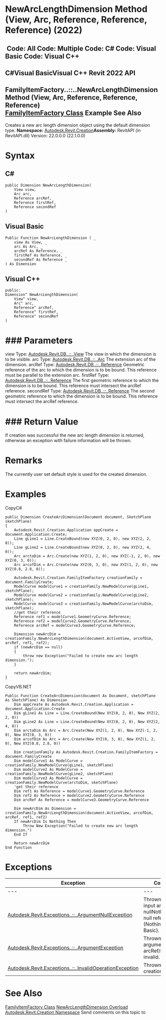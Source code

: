 # NewArcLengthDimension Method (View, Arc, Reference, Reference, Reference) (2022)

﻿
 Code: All Code: Multiple Code: C# Code: Visual Basic Code: Visual C++   
---  
C#Visual BasicVisual C++
Revit 2022 API  
---  
FamilyItemFactory..::..NewArcLengthDimension Method (View, Arc, Reference, Reference, Reference)  
[FamilyItemFactory Class](a7622967-1381-c17f-ed04-1ebe40da0440.md "FamilyItemFactory Class") Example See Also  
---  
Creates a new arc length dimension object using the default dimension type.
**Namespace:** [Autodesk.Revit.Creation](ded320da-058a-4edd-0418-0582389559a7.md "Autodesk.Revit.Creation Namespace")**Assembly:** RevitAPI (in RevitAPI.dll) Version: 22.0.0.0 (22.1.0.0)
# Syntax
C#  
---  
```text
public Dimension NewArcLengthDimension(
	View view,
	Arc arc,
	Reference arcRef,
	Reference firstRef,
	Reference secondRef
)
```
  
Visual Basic  
---  
```text
Public Function NewArcLengthDimension ( _
	view As View, _
	arc As Arc, _
	arcRef As Reference, _
	firstRef As Reference, _
	secondRef As Reference _
) As Dimension
```
  
Visual C++  
---  
```text
public:
Dimension^ NewArcLengthDimension(
	View^ view, 
	Arc^ arc, 
	Reference^ arcRef, 
	Reference^ firstRef, 
	Reference^ secondRef
)
```
  
# ### Parameters
view
    Type: [Autodesk.Revit.DB..::..View](fb92a4e7-f3a7-ef14-e631-342179b18de9.md "View Class") The view in which the dimension is to be visible. 
arc
    Type: [Autodesk.Revit.DB..::..Arc](1f5f541e-9335-aef3-0e75-59eed9ae2221.md "Arc Class") The extension arc of the dimension. 
arcRef
    Type: [Autodesk.Revit.DB..::..Reference](d28155ae-817b-1f31-9c3f-c9c6a28acc0d.md "Reference Class") Geometric reference of the arc to which the dimension is to be bound. This reference must be parallel to the extension arc.
firstRef
    Type: [Autodesk.Revit.DB..::..Reference](d28155ae-817b-1f31-9c3f-c9c6a28acc0d.md "Reference Class") The first geometric reference to which the dimension is to be bound. This reference must intersect the arcRef reference.
secondRef
    Type: [Autodesk.Revit.DB..::..Reference](d28155ae-817b-1f31-9c3f-c9c6a28acc0d.md "Reference Class") The second geometric reference to which the dimension is to be bound. This reference must intersect the arcRef reference.
# ### Return Value
If creation was successful the new arc length dimension is returned, otherwise an exception with failure information will be thrown.
# Remarks
The currently user set default style is used for the created dimension. 
# Examples
CopyC#
```text
public Dimension CreateArcDimension(Document document, SketchPlane sketchPlane)
{
    Autodesk.Revit.Creation.Application appCreate = document.Application.Create;
    Line gLine1 = Line.CreateBound(new XYZ(0, 2, 0), new XYZ(2, 2, 0));
    Line gLine2 = Line.CreateBound(new XYZ(0, 2, 0), new XYZ(2, 4, 0));
    Arc arctoDim = Arc.Create(new XYZ(1, 2, 0), new XYZ(-1, 2, 0), new XYZ(0, 3, 0));
    Arc arcofDim = Arc.Create(new XYZ(0, 3, 0), new XYZ(1, 2, 0), new XYZ(0.8, 2.8, 0));

    Autodesk.Revit.Creation.FamilyItemFactory creationFamily = document.FamilyCreate;
    ModelCurve modelCurve1 = creationFamily.NewModelCurve(gLine1, sketchPlane);
    ModelCurve modelCurve2 = creationFamily.NewModelCurve(gLine2, sketchPlane);
    ModelCurve modelCurve3 = creationFamily.NewModelCurve(arctoDim, sketchPlane);
    //get their reference
    Reference ref1 = modelCurve1.GeometryCurve.Reference;
    Reference ref2 = modelCurve2.GeometryCurve.Reference;
    Reference arcRef = modelCurve3.GeometryCurve.Reference;

    Dimension newArcDim = creationFamily.NewArcLengthDimension(document.ActiveView, arcofDim, arcRef, ref1, ref2);
    if (newArcDim == null)
    {
        throw new Exception("Failed to create new arc length dimension.");
    }

    return newArcDim;
}
```

CopyVB.NET
```text
Public Function CreateArcDimension(document As Document, sketchPlane As SketchPlane) As Dimension
    Dim appCreate As Autodesk.Revit.Creation.Application = document.Application.Create
    Dim gLine1 As Line = Line.CreateBound(New XYZ(0, 2, 0), New XYZ(2, 2, 0))
    Dim gLine2 As Line = Line.CreateBound(New XYZ(0, 2, 0), New XYZ(2, 4, 0))
    Dim arctoDim As Arc = Arc.Create(New XYZ(1, 2, 0), New XYZ(-1, 2, 0), New XYZ(0, 3, 0))
    Dim arcofDim As Arc = Arc.Create(New XYZ(0, 3, 0), New XYZ(1, 2, 0), New XYZ(0.8, 2.8, 0))

    Dim creationFamily As Autodesk.Revit.Creation.FamilyItemFactory = document.FamilyCreate
    Dim modelCurve1 As ModelCurve = creationFamily.NewModelCurve(gLine1, sketchPlane)
    Dim modelCurve2 As ModelCurve = creationFamily.NewModelCurve(gLine2, sketchPlane)
    Dim modelCurve3 As ModelCurve = creationFamily.NewModelCurve(arctoDim, sketchPlane)
    'get their reference
    Dim ref1 As Reference = modelCurve1.GeometryCurve.Reference
    Dim ref2 As Reference = modelCurve2.GeometryCurve.Reference
    Dim arcRef As Reference = modelCurve3.GeometryCurve.Reference

    Dim newArcDim As Dimension = creationFamily.NewArcLengthDimension(document.ActiveView, arcofDim, arcRef, ref1, ref2)
    If newArcDim Is Nothing Then
        Throw New Exception("Failed to create new arc length dimension.")
    End If

    Return newArcDim
End Function
```

# Exceptions
| Exception | Condition |
| --- | --- |
| --- | --- |
| [Autodesk.Revit.Exceptions..::..ArgumentNullException](631e1424-60f4-929b-4e52-dda9dcd26316.md "ArgumentNullException Class") | Thrown when any input argument is nullNothingnullptra null reference (Nothing in Visual Basic). |
| [Autodesk.Revit.Exceptions..::..ArgumentException](2e6e4206-97a8-dd4b-df5d-4269f4bb6088.md "ArgumentException Class") | Thrown when the argument arcRef/ref1/ref2 is invalid. |
| [Autodesk.Revit.Exceptions..::..InvalidOperationException](9e715f03-3884-e539-4dd6-8d7545733adc.md "InvalidOperationException Class") | Thrown when the creation failed. |

# See Also
[FamilyItemFactory Class](a7622967-1381-c17f-ed04-1ebe40da0440.md "FamilyItemFactory Class")
[NewArcLengthDimension Overload](50f0d023-395e-259c-3569-28772831ce13.md "NewArcLengthDimension Method")
[Autodesk.Revit.Creation Namespace](ded320da-058a-4edd-0418-0582389559a7.md "Autodesk.Revit.Creation Namespace")
Send comments on this topic to 